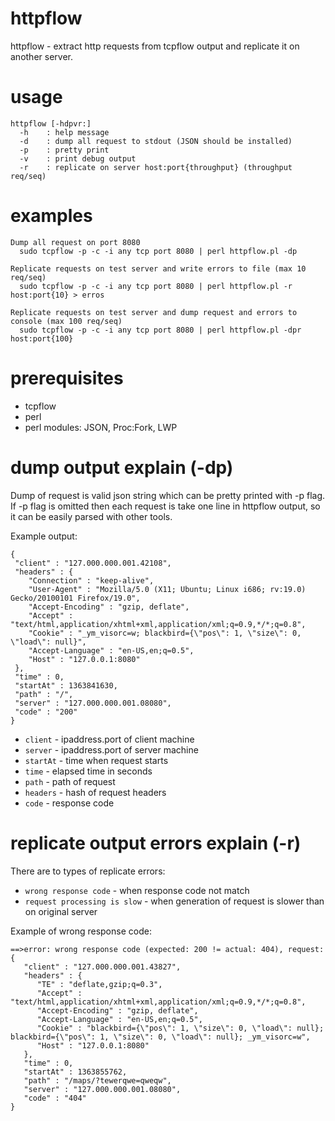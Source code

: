 httpflow
========

httpflow - extract http requests from tcpflow output and replicate it on another server.

usage
========
```
httpflow [-hdpvr:]
  -h    : help message
  -d    : dump all request to stdout (JSON should be installed)
  -p    : pretty print
  -v    : print debug output
  -r    : replicate on server host:port{throughput} (throughput req/seq)
```

examples
========
```
Dump all request on port 8080
  sudo tcpflow -p -c -i any tcp port 8080 | perl httpflow.pl -dp

Replicate requests on test server and write errors to file (max 10 req/seq)
  sudo tcpflow -p -c -i any tcp port 8080 | perl httpflow.pl -r host:port{10} > erros

Replicate requests on test server and dump request and errors to console (max 100 req/seq)
  sudo tcpflow -p -c -i any tcp port 8080 | perl httpflow.pl -dpr host:port{100}

```

prerequisites
========
* tcpflow
* perl 
* perl modules: JSON, Proc:Fork, LWP

dump output explain (-dp)
========
Dump of request is valid json string which can be pretty printed with -p flag. 
If -p flag is omitted then each request is take one line in httpflow output, so
it can be easily parsed with other tools.

Example output:
```
{
 "client" : "127.000.000.001.42108",
 "headers" : {
    "Connection" : "keep-alive",
    "User-Agent" : "Mozilla/5.0 (X11; Ubuntu; Linux i686; rv:19.0) Gecko/20100101 Firefox/19.0",
    "Accept-Encoding" : "gzip, deflate",
    "Accept" : "text/html,application/xhtml+xml,application/xml;q=0.9,*/*;q=0.8",
    "Cookie" : "_ym_visorc=w; blackbird={\"pos\": 1, \"size\": 0, \"load\": null}",
    "Accept-Language" : "en-US,en;q=0.5",
    "Host" : "127.0.0.1:8080"
 },
 "time" : 0,
 "startAt" : 1363841630,
 "path" : "/",
 "server" : "127.000.000.001.08080",
 "code" : "200"
}
```    

* ```client```  - ipaddress.port of client machine
* ```server```  - ipaddress.port of server machine
* ```startAt``` - time when request starts
* ```time```    - elapsed time in seconds
* ```path```    - path of request
* ```headers``` - hash of request headers
* ```code```    - response code

replicate output errors explain (-r)
========
There are to types of replicate errors:
* ```wrong response code``` - when response code not match
* ```request processing is slow``` - when generation of request is slower than on original server

Example of wrong response code:
```
==>error: wrong response code (expected: 200 != actual: 404), request:
{
   "client" : "127.000.000.001.43827",
   "headers" : {
      "TE" : "deflate,gzip;q=0.3",
      "Accept" : "text/html,application/xhtml+xml,application/xml;q=0.9,*/*;q=0.8",
      "Accept-Encoding" : "gzip, deflate",
      "Accept-Language" : "en-US,en;q=0.5",
      "Cookie" : "blackbird={\"pos\": 1, \"size\": 0, \"load\": null}; blackbird={\"pos\": 1, \"size\": 0, \"load\": null}; _ym_visorc=w",
      "Host" : "127.0.0.1:8080"
   },
   "time" : 0,
   "startAt" : 1363855762,
   "path" : "/maps/?tewerqwe=qweqw",
   "server" : "127.000.000.001.08080",
   "code" : "404"
}
```
